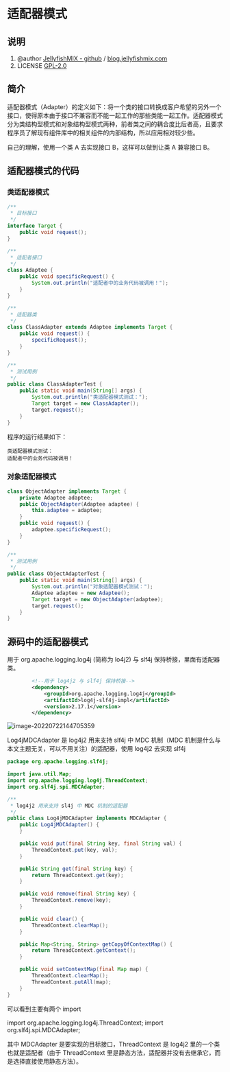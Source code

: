 # 适配器模式



## 说明

1. @author [JellyfishMIX - github](https://github.com/JellyfishMIX) / [blog.jellyfishmix.com](http://blog.jellyfishmix.com)
2. LICENSE [GPL-2.0](https://github.com/JellyfishMIX/GPL-2.0)



## 简介

适配器模式（Adapter）的定义如下：将一个类的接口转换成客户希望的另外一个接口，使得原本由于接口不兼容而不能一起工作的那些类能一起工作。适配器模式分为类结构型模式和对象结构型模式两种，前者类之间的耦合度比后者高，且要求程序员了解现有组件库中的相关组件的内部结构，所以应用相对较少些。

自己的理解，使用一个类 A 去实现接口 B，这样可以做到让类 A 兼容接口 B。



## 适配器模式的代码

### 类适配器模式

```java
/**
 * 目标接口
 */
interface Target {
    public void request();
}

/**
 * 适配者接口
 */
class Adaptee {
    public void specificRequest() {       
        System.out.println("适配者中的业务代码被调用！");
    }
}

/**
 * 适配器类
 */
class ClassAdapter extends Adaptee implements Target {
    public void request() {
        specificRequest();
    }
}

/**
 * 测试用例
 */
public class ClassAdapterTest {
    public static void main(String[] args) {
        System.out.println("类适配器模式测试：");
        Target target = new ClassAdapter();
        target.request();
    }
}
```

程序的运行结果如下：

```
类适配器模式测试：
适配者中的业务代码被调用！
```

### 对象适配器模式

```java
class ObjectAdapter implements Target {
    private Adaptee adaptee;
    public ObjectAdapter(Adaptee adaptee) {
        this.adaptee = adaptee;
    }
    public void request() {
        adaptee.specificRequest();
    }
}

/**
 * 测试用例
 */
public class ObjectAdapterTest {
    public static void main(String[] args) {
        System.out.println("对象适配器模式测试：");
        Adaptee adaptee = new Adaptee();
        Target target = new ObjectAdapter(adaptee);
        target.request();
    }
}
```



## 源码中的适配器模式

用于 org.apache.logging.log4j (简称为 lo4j2) 与 slf4j 保持桥接，里面有适配器类。

```xml
        <!--用于 log4j2 与 slf4j 保持桥接-->
        <dependency>
            <groupId>org.apache.logging.log4j</groupId>
            <artifactId>log4j-slf4j-impl</artifactId>
            <version>2.17.1</version>
        </dependency>
```

![image-20220722144705359](https://image-hosting.jellyfishmix.com/20220722144705.png)

Log4jMDCAdapter 是 log4j2 用来支持 slf4j 中 MDC 机制（MDC 机制是什么与本文主题无关，可以不用关注）的适配器，使用 log4j2 去实现 slf4j

```java
package org.apache.logging.slf4j;

import java.util.Map;
import org.apache.logging.log4j.ThreadContext;
import org.slf4j.spi.MDCAdapter;

/**
 * log4j2 用来支持 sl4j 中 MDC 机制的适配器
 */
public class Log4jMDCAdapter implements MDCAdapter {
    public Log4jMDCAdapter() {
    }

    public void put(final String key, final String val) {
        ThreadContext.put(key, val);
    }

    public String get(final String key) {
        return ThreadContext.get(key);
    }

    public void remove(final String key) {
        ThreadContext.remove(key);
    }

    public void clear() {
        ThreadContext.clearMap();
    }

    public Map<String, String> getCopyOfContextMap() {
        return ThreadContext.getContext();
    }

    public void setContextMap(final Map map) {
        ThreadContext.clearMap();
        ThreadContext.putAll(map);
    }
}
```

可以看到主要有两个 import

import org.apache.logging.log4j.ThreadContext;
import org.slf4j.spi.MDCAdapter;

其中 MDCAdapter 是要实现的目标接口，ThreadContext 是 log4j2 里的一个类也就是适配者（由于 ThreadContext 里是静态方法，适配器并没有去继承它，而是选择直接使用静态方法）。